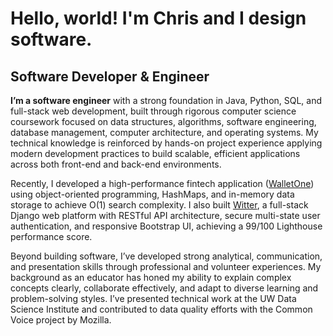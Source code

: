 Hello, world! I'm Chris and I design software.
===============================

Software Developer & Engineer
------------------------------

**I’m a software engineer** with a strong foundation in Java, Python, SQL, and full-stack web development, built through rigorous computer science coursework focused on data structures, algorithms, software engineering, database management, computer architecture, and operating systems. My technical knowledge is reinforced by hands-on project experience applying modern development practices to build scalable, efficient applications across both front-end and back-end environments.

Recently, I developed a high-performance fintech application ([WalletOne](https://github.com/chriseborowski/walletone)) using object-oriented programming, HashMaps, and in-memory data storage to achieve O(1) search complexity. I also built [Witter](http://github.com/chriseborowski/witter), a full-stack Django web platform with RESTful API architecture, secure multi-state user authentication, and responsive Bootstrap UI, achieving a 99/100 Lighthouse performance score.

Beyond building software, I’ve developed strong analytical, communication, and presentation skills through professional and volunteer experiences. My background as an educator has honed my ability to explain complex concepts clearly, collaborate effectively, and adapt to diverse learning and problem-solving styles. I’ve presented technical work at the UW Data Science Institute and contributed to data quality efforts with the Common Voice project by Mozilla.
